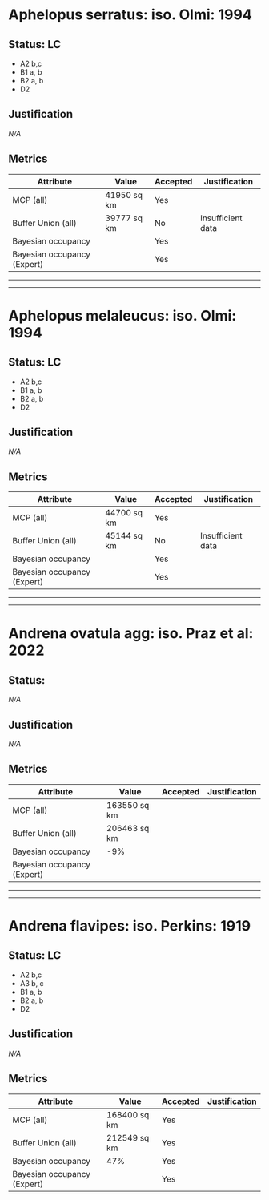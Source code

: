 # Aphelopus serratus: iso. Olmi: 1994
## Status: LC
- A2 b,c
- B1 a, b 
- B2 a, b 
- D2

## Justification
*N/A*
## Metrics
|Attribute|Value|Accepted|Justification
|---|---|---|---|
|MCP (all)|41950 sq km|Yes||
|Buffer Union (all)|39777 sq km|No|Insufficient data|
|Bayesian occupancy||Yes||
|Bayesian occupancy (Expert)||Yes||
---
---
# Aphelopus melaleucus: iso. Olmi: 1994
## Status: LC
- A2 b,c
- B1 a, b 
- B2 a, b 
- D2

## Justification
*N/A*
## Metrics
|Attribute|Value|Accepted|Justification
|---|---|---|---|
|MCP (all)|44700 sq km|Yes||
|Buffer Union (all)|45144 sq km|No|Insufficient data|
|Bayesian occupancy||Yes||
|Bayesian occupancy (Expert)||Yes||
---
---
# Andrena ovatula agg: iso. Praz et al: 2022
## Status: 
*N/A*
## Justification
*N/A*
## Metrics
|Attribute|Value|Accepted|Justification
|---|---|---|---|
|MCP (all)|163550 sq km|||
|Buffer Union (all)|206463 sq km|||
|Bayesian occupancy|-9%|||
|Bayesian occupancy (Expert)||||
---
---
# Andrena flavipes: iso. Perkins: 1919
## Status: LC
- A2 b,c
- A3 b, c
- B1 a, b 
- B2 a, b 
- D2

## Justification
*N/A*
## Metrics
|Attribute|Value|Accepted|Justification
|---|---|---|---|
|MCP (all)|168400 sq km|Yes||
|Buffer Union (all)|212549 sq km|Yes||
|Bayesian occupancy|47%|Yes||
|Bayesian occupancy (Expert)||Yes||
